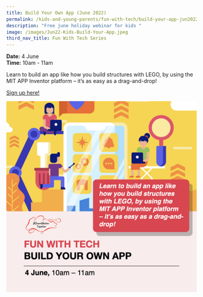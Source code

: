 ```yaml
---
title: Build Your Own App (June 2022)
permalink: /kids-and-young-parents/fun-with-tech/build-your-app-jun2022
description: "Free june holiday webinar for kids "
image: /images/Jun22-Kids-Build-Your-App.jpeg
third_nav_title: Fun With Tech Series
---
```

**Date:** 4 June
<br> **Time:** 10am - 11am

Learn to build an app like how you build structures with LEGO, by using the MIT APP Inventor platform – it’s as easy as a drag-and-drop! 

[Sign up here! ](https://go.gov.sg/kids-speechapp-june2022)

![Free june holiday webinar on building an app for kids](/images/Jun22-Kids-Build-Your-App.jpeg)